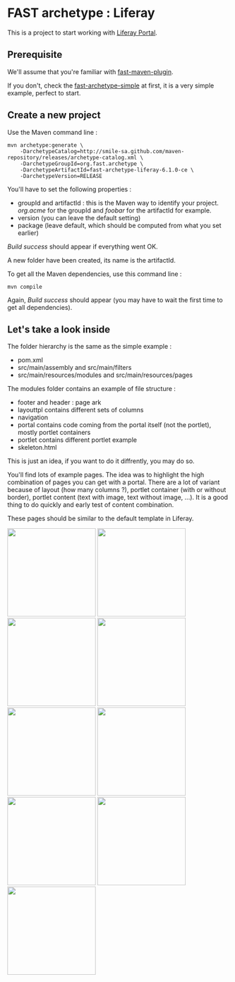 # FAST archetype : Liferay

This is a project to start working with [Liferay Portal](http://www.liferay.org).

## Prerequisite

We'll assume that you're familiar with [fast-maven-plugin](http://smile-sa.github.io/fast-maven-plugin).

If you don't, check the [fast-archetype-simple](http://smile-sa.github.io/fast-archetype/2.12.1/fast-archetype-simple) at first, it is a very simple example, perfect to start.

## Create a new project

Use the Maven command line :

```
mvn archetype:generate \
	-DarchetypeCatalog=http://smile-sa.github.com/maven-repository/releases/archetype-catalog.xml \
	-DarchetypeGroupId=org.fast.archetype \
	-DarchetypeArtifactId=fast-archetype-liferay-6.1.0-ce \
	-DarchetypeVersion=RELEASE
```

You'll have to set the following properties :

- groupId and artifactId : this is the Maven way to identify your project. *org.acme* for the groupId and *foobar* for the artifactId for example.
- version (you can leave the default setting)
- package (leave default, which should be computed from what you set earlier)

*Build success* should appear if everything went OK.

A new folder have been created, its name is the artifactId.

To get all the Maven dependencies, use this command line :

```
mvn compile
```

Again, *Build success* should appear (you may have to wait the first time to get all dependencies).

## Let's take a look inside

The folder hierarchy is the same as the simple example :

- pom.xml
- src/main/assembly and src/main/filters
- src/main/resources/modules and src/main/resources/pages

The modules folder contains an example of file structure :

- footer and header : page ark
- layouttpl contains different sets of columns
- navigation
- portal contains code coming from the portal itself (not the portlet), mostly portlet containers
- portlet contains different portlet example
- skeleton.html

This is just an idea, if you want to do it diffrently, you may do so.

You'll find lots of example pages.
The idea was to highlight the high combination of pages you can get with a portal.
There are a lot of variant because of layout (how many columns ?), portlet container (with or without border), portlet content (text with image, text without image, ...).
It is a good thing to do quickly and early test of content combination.

These pages should be similar to the default template in Liferay.

[<img src="content/layout__1_2_1_columns.jpeg" width="200" />](content/layout__1_2_1_columns.jpeg)
[<img src="content/layout__2_columns_iii.jpeg" width="200" />](content/layout__2_columns_iii.jpeg)
[<img src="content/layout__3_columns.jpeg" width="200" />](content/layout__3_columns.jpeg)
[<img src="content/maximized_portlet.jpeg" width="200" />](content/maximized_portlet.jpeg)
[<img src="content/portlet__assetpublisher.jpeg" width="200" />](content/portlet__assetpublisher.jpeg)
[<img src="content/portlet__bookmarks.jpeg" width="200" />](content/portlet__bookmarks.jpeg)
[<img src="content/portlet__calendar.jpeg" width="200" />](content/portlet__calendar.jpeg)
[<img src="content/portlet__documentandmediadisplay.jpeg" width="200" />](content/portlet__documentandmediadisplay.jpeg)
[<img src="content/portlet__webcontentdisplay.jpeg" width="200" />](content/portlet__webcontentdisplay.jpeg)
